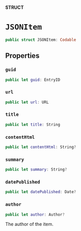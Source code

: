 **STRUCT**

# `JSONItem`

```swift
public struct JSONItem: Codable
```

## Properties
### `guid`

```swift
public let guid: EntryID
```

### `url`

```swift
public let url: URL
```

### `title`

```swift
public let title: String
```

### `contentHtml`

```swift
public let contentHtml: String?
```

### `summary`

```swift
public let summary: String?
```

### `datePublished`

```swift
public let datePublished: Date?
```

### `author`

```swift
public let author: Author?
```

The author of the item.
